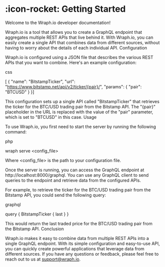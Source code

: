# :icon-rocket: Getting Started

Welcome to the Wraph.io developer documentation!

Wraph.io is a tool that allows you to create a GraphQL endpoint that aggregates multiple REST APIs that live behind it. With Wraph.io, you can easily create a single API that combines data from different sources, without having to worry about the details of each individual API.
Configuration

Wraph.io is configured using a JSON file that describes the various REST APIs that you want to combine. Here's an example configuration:

css

[    {        "name": "BitstampTicker",        "url": "https://www.bitstamp.net/api/v2/ticker/{pair}/",        "params": {            "pair": "BTCUSD"        }    }]

This configuration sets up a single API called "BitstampTicker" that retrieves the ticker for the BTC/USD trading pair from the Bitstamp API. The "{pair}" placeholder in the URL is replaced with the value of the "pair" parameter, which is set to "BTCUSD" in this case.
Usage

To use Wraph.io, you first need to start the server by running the following command:

php

wraph serve <config_file>

Where <config_file> is the path to your configuration file.

Once the server is running, you can access the GraphQL endpoint at http://localhost:8000/graphql. You can use any GraphQL client to send queries to the endpoint and retrieve data from the configured APIs.

For example, to retrieve the ticker for the BTC/USD trading pair from the Bitstamp API, you could send the following query:

graphql

query {
  BitstampTicker {
    last
  }
}

This would return the last traded price for the BTC/USD trading pair from the Bitstamp API.
Conclusion

Wraph.io makes it easy to combine data from multiple REST APIs into a single GraphQL endpoint. With its simple configuration and easy-to-use API, you can quickly create powerful applications that leverage data from different sources. If you have any questions or feedback, please feel free to reach out to us at support@wraph.io.
